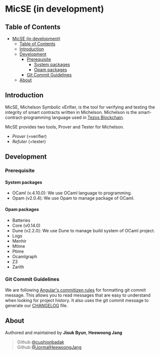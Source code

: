 # MicSE (in development)

## Table of Contents

- [MicSE (in development)](#micse-in-development)
  - [Table of Contents](#table-of-contents)
  - [Introduction](#introduction)
  - [Development](#development)
    - [Prerequisite](#prerequisite)
      - [System packages](#system-packages)
      - [Opam packages](#opam-packages)
    - [Git Commit Guidelines](#git-commit-guidelines)
  - [About](#about)

## Introduction

MicSE, Michelson Symbolic vErifier, is the tool for verifying and testing the integrity of smart contracts written in Michelson. Michelson is the smart-contract-programming language used in [Tezos Blockchain](https://tezos.foundation).

MicSE provides two tools, Prover and Tester for Michelson.

- *Prover* (=verifier)
- *Refuter* (=tester)

## Development

### Prerequisite

#### System packages

- OCaml (v.4.10.0): We use OCaml language to programming.
- Opam (v2.0.4): We use Opam to manage package of OCaml.

#### Opam packages

- Batteries
- Core (v0.14.0)
- Dune (v2.2.0): We use Dune to manage build system of OCaml project.
- Logs
- Menhir
- Mtime
- Ptime
- Ocamlgraph
- Z3
- Zarith

### Git Commit Guidelines

We are following [Angular's commitizen rules](https://github.com/angular/angular.js/blob/master/DEVELOPERS.md#-git-commit-guidelines) for formatting git commit message. This allows you to read messages that are easy to understand when looking for project history. It also uses the git commit message to generate our [CHANGELOG](/CHANGELOG.md) file.

## About

Authored and maintained by **Jisuk Byun**, **Heewoong Jang**

> Github [@cushionbadak](https://github.com/cushionbadak)  
> Github [@JormalHeewoongJang](https://github.com/jormal)
